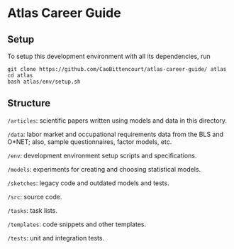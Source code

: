 # Atlas Career Guide

## Setup
To setup this development environment with all its dependencies, run
```
git clone https://github.com/CaoBittencourt/atlas-career-guide/ atlas
cd atlas
bash atlas/env/setup.sh
```

## Structure
`/articles`: scientific papers written using models and data in this directory.

`/data`: labor market and occupational requirements data from the BLS and O*NET; also, sample questionnaires, factor models, etc.

`/env`: development environment setup scripts and specifications.

`/models`: experiments for creating and choosing statistical models.

`/sketches`: legacy code and outdated models and tests.

`/src`: source code.

`/tasks`: task lists.

`/templates`: code snippets and other templates.

`/tests`: unit and integration tests.